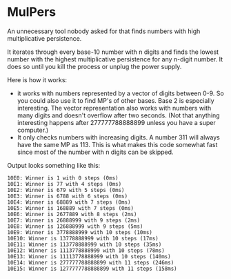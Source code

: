 # MulPers
An unnecessary tool nobody asked for that finds numbers with high multiplicative persistence.

It iterates through every base-10 number with n digits and finds the lowest number with the highest multiplicative persistence for any n-digit number. It does so until you kill the process or unplug the power supply. 

Here is how it works:
- it works with numbers represented by a vector of digits between 0-9. So you could also use it to find MP's of other bases. 
Base 2 is especially interesting. The vector representation also works with numbers with many digits and doesn't overflow after two seconds. (Not that anything interesting happens after 277777788888899 unless you have a super computer.)
- It only checks numbers with increasing digits. A number 311 will always have the same MP as 113. This is what makes this code somewhat fast since most of the number with n digits can be skipped. 

Output looks something like this:

```
10E0: Winner is 1 with 0 steps (0ms)
10E1: Winner is 77 with 4 steps (0ms)
10E2: Winner is 679 with 5 steps (0ms)
10E3: Winner is 6788 with 6 steps (0ms)
10E4: Winner is 68889 with 7 steps (0ms)
10E5: Winner is 168889 with 7 steps (0ms)
10E6: Winner is 2677889 with 8 steps (2ms)
10E7: Winner is 26888999 with 9 steps (2ms)
10E8: Winner is 126888999 with 9 steps (5ms)
10E9: Winner is 3778888999 with 10 steps (10ms)
10E10: Winner is 13778888999 with 10 steps (17ms)
10E11: Winner is 113778888999 with 10 steps (35ms)
10E12: Winner is 1113778888999 with 10 steps (78ms)
10E13: Winner is 11113778888999 with 10 steps (140ms)
10E14: Winner is 277777788888899 with 11 steps (246ms)
10E15: Winner is 1277777788888899 with 11 steps (158ms)

```
